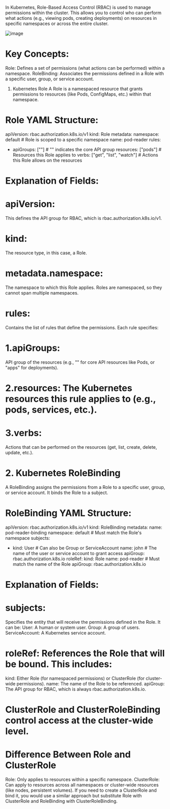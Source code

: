 
In Kubernetes, Role-Based Access Control (RBAC) is used to manage permissions within the cluster. 
This allows you to control who can perform what actions (e.g., viewing pods, creating deployments) on resources in specific namespaces or across the entire cluster.

![image](https://github.com/user-attachments/assets/1664339b-5ce4-4ee0-be73-77c856b72ced)



# Key Concepts:
Role: Defines a set of permissions (what actions can be performed) within a namespace.
RoleBinding: Associates the permissions defined in a Role with a specific user, group, or service account.

1. Kubernetes Role
A Role is a namespaced resource that grants permissions to resources (like Pods, ConfigMaps, etc.) within that namespace.


# Role YAML Structure:

apiVersion: rbac.authorization.k8s.io/v1
kind: Role
metadata:
  namespace: default  # Role is scoped to a specific namespace
  name: pod-reader
rules:
- apiGroups: [""]     # "" indicates the core API group
  resources: ["pods"] # Resources this Role applies to
  verbs: ["get", "list", "watch"]  # Actions this Role allows on the resources

# Explanation of Fields:

# apiVersion: 
This defines the API group for RBAC, which is rbac.authorization.k8s.io/v1.

# kind: 
The resource type, in this case, a Role.

# metadata.namespace: 
The namespace to which this Role applies. Roles are namespaced, so they cannot span multiple namespaces.

# rules: 
Contains the list of rules that define the permissions. Each rule specifies:
# 1.apiGroups: 
API group of the resources (e.g., "" for core API resources like Pods, or "apps" for deployments).

# 2.resources: The Kubernetes resources this rule applies to (e.g., pods, services, etc.).

# 3.verbs: 
Actions that can be performed on the resources (get, list, create, delete, update, etc.).



# 2. Kubernetes RoleBinding
A RoleBinding assigns the permissions from a Role to a specific user, group, or service account. It binds the Role to a subject.

# RoleBinding YAML Structure:

apiVersion: rbac.authorization.k8s.io/v1
kind: RoleBinding
metadata:
  name: pod-reader-binding
  namespace: default  # Must match the Role's namespace
subjects:
- kind: User  # Can also be Group or ServiceAccount
  name: john  # The name of the user or service account to grant access
  apiGroup: rbac.authorization.k8s.io
roleRef:
  kind: Role
  name: pod-reader  # Must match the name of the Role
  apiGroup: rbac.authorization.k8s.io

# Explanation of Fields:
# subjects: 
Specifies the entity that will receive the permissions defined in the Role. It can be:
User: A human or system user.
Group: A group of users.
ServiceAccount: A Kubernetes service account.

# roleRef: References the Role that will be bound. This includes:
kind: Either Role (for namespaced permissions) or ClusterRole (for cluster-wide permissions).
name: The name of the Role to be referenced.
apiGroup: The API group for RBAC, which is always rbac.authorization.k8s.io.





# ClusterRole and ClusterRoleBinding control access at the cluster-wide level.

# Difference Between Role and ClusterRole
Role: Only applies to resources within a specific namespace.
ClusterRole: Can apply to resources across all namespaces or cluster-wide resources (like nodes, persistent volumes).
If you need to create a ClusterRole and bind it, you would use a similar approach but substitute Role with ClusterRole and RoleBinding with ClusterRoleBinding.

